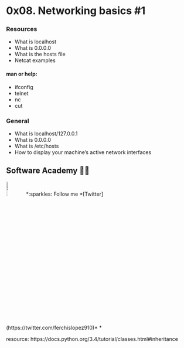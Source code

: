 # 0x08. Networking basics #1

### Resources

- What is localhost
- What is 0.0.0.0
- What is the hosts file
- Netcat examples

#### man or help:

- ifconfig
- telnet
- nc
- cut

### General
- What is localhost/127.0.0.1
- What is 0.0.0.0
- What is /etc/hosts
- How to display your machine’s active network interfaces

## Software Academy 👨‍💻

<p aling="center">
<a>
<img src="https://i.pinimg.com/originals/ba/46/c8/ba46c8090ccc536ef26c005f9f2fc404.gif" alt="Twitter" width=10% /></a>
*:sparkles: Follow me *[Twitter](https://twitter.com/ferchislopez910)*
*<p aling="center">

<p>resource:
https://docs.python.org/3.4/tutorial/classes.html#inheritance
<p>